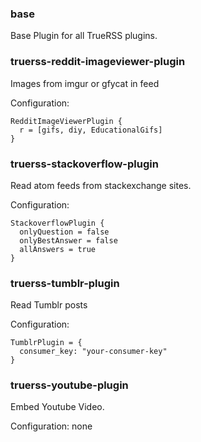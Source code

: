 

### base

Base Plugin for all TrueRSS plugins.

### truerss-reddit-imageviewer-plugin

Images from imgur or gfycat in feed

Configuration:

```
RedditImageViewerPlugin {
  r = [gifs, diy, EducationalGifs]
}
```


### truerss-stackoverflow-plugin

Read atom feeds from stackexchange sites.

Configuration:

```
StackoverflowPlugin {
  onlyQuestion = false
  onlyBestAnswer = false
  allAnswers = true
}
```

### truerss-tumblr-plugin

Read Tumblr posts

Configuration:

```config
TumblrPlugin = {
  consumer_key: "your-consumer-key"
}
```


### truerss-youtube-plugin

Embed Youtube Video.

Configuration: none